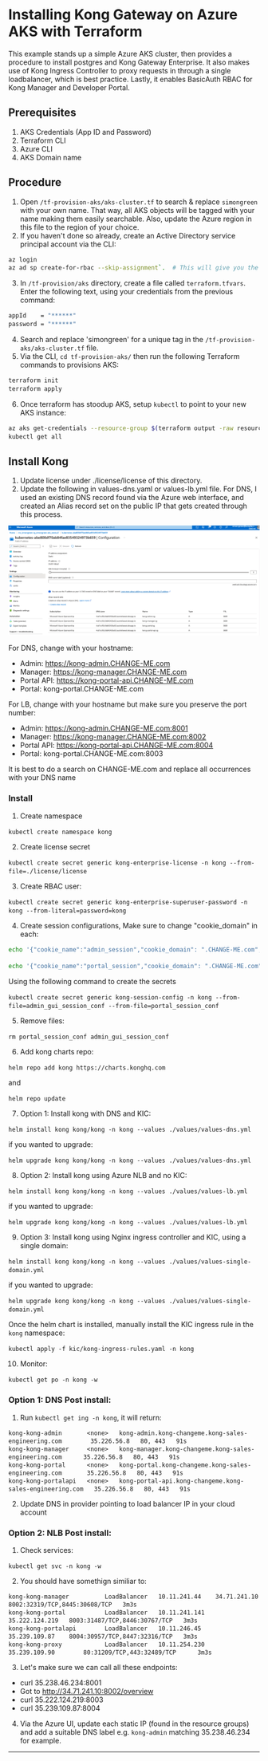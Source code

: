 Installing Kong Gateway on Azure AKS with Terraform
===========================================================

This example stands up a simple Azure AKS cluster, then provides a procedure to install postgres and Kong Gateway Enterprise.  It also makes use of Kong Ingress Controller to proxy requests in through a single loadbalancer, which is best practice.  Lastly, it enables BasicAuth RBAC for Kong Manager and Developer Portal.

## Prerequisites
1. AKS Credentials (App ID and Password)
2. Terraform CLI
3. Azure CLI
4. AKS Domain name

## Procedure

1. Open `/tf-provision-aks/aks-cluster.tf` to search & replace `simongreen` with your own name.  That way, all AKS objects will be tagged with your name making them easily searchable. Also, update the Azure region in this file to the region of your choice.
2. If you haven't done so already, create an Active Directory service principal account via the CLI:

 ```bash
 az login
 az ad sp create-for-rbac --skip-assignment`.  # This will give you the `appId` and `password` that Terraform requires to provision AKS.
 ```

3.  In `/tf-provision/aks` directory, create a file called `terraform.tfvars`.  Enter the following text, using your credentials from the previous command:

```bash
appId    = "******"
password = "******"
```

4. Search and replace 'simongreen' for a unique tag in the `/tf-provision-aks/aks-cluster.tf` file.
5. Via the CLI, `cd tf-provision-aks/` then run the following Terraform commands to provisions AKS:

```bash
terraform init
terraform apply
```

6. Once terraform has stoodup AKS, setup `kubectl` to point to your new AKS instance:

```bash
az aks get-credentials --resource-group $(terraform output -raw resource_group_name) --name $(terraform output -raw kubernetes_cluster_name)
kubectl get all
```

## Install Kong

1. Update license under ./license/license of this directory.
2. Update the following in values-dns.yaml or values-lb.yml file. For DNS, I used an existing DNS record found via the Azure web interface, and created an Alias record set on the public IP that gets created through this process.

![](images/create-record-set.png "create-record-set")

For DNS, change with your hostname:

- Admin: https://kong-admin.CHANGE-ME.com
- Manager: https://kong-manager.CHANGE-ME.com
- Portal API: https://kong-portal-api.CHANGE-ME.com
- Portal: kong-portal.CHANGE-ME.com

For LB, change with your hostname but make sure you preserve the port number:

- Admin: https://kong-admin.CHANGE-ME.com:8001
- Manager: https://kong-manager.CHANGE-ME.com:8002
- Portal API: https://kong-portal-api.CHANGE-ME.com:8004
- Portal: kong-portal.CHANGE-ME.com:8003

It is best to do a search on CHANGE-ME.com and replace all occurrences with your DNS name

### Install

1. Create namespace

`kubectl create namespace kong`

2. Create license secret

`kubectl create secret generic kong-enterprise-license -n kong --from-file=./license/license`

3. Create RBAC user:

`kubectl create secret generic kong-enterprise-superuser-password -n kong --from-literal=password=kong`

4. Create session configurations, Make sure to change "cookie_domain" in each:

```bash
echo '{"cookie_name":"admin_session","cookie_domain": ".CHANGE-ME.com","cookie_samesite":"off","secret":"password","cookie_secure":false,"storage":"kong"}' > admin_gui_session_conf

echo '{"cookie_name":"portal_session","cookie_domain": ".CHANGE-ME.com","cookie_samesite":"off","secret":"password","cookie_secure":false,"storage":"kong"}' > portal_session_conf
```

Using the following command to create the secrets

`kubectl create secret generic kong-session-config -n kong --from-file=admin_gui_session_conf --from-file=portal_session_conf`

5. Remove files:

`rm portal_session_conf admin_gui_session_conf`

6. Add kong charts repo:

`helm repo add kong https://charts.konghq.com`

and

`helm repo update`

7. Option 1: Install kong with DNS and KIC:

`helm install kong kong/kong -n kong --values ./values/values-dns.yml`

if you wanted to upgrade:

`helm upgrade kong kong/kong -n kong --values ./values/values-dns.yml`

8. Option 2: Install kong using Azure NLB and no KIC:

`helm install kong kong/kong -n kong --values ./values/values-lb.yml`

if you wanted to upgrade:

`helm upgrade kong kong/kong -n kong --values ./values/values-lb.yml`

9. Option 3: Install kong using Nginx ingress controller and KIC, using a single domain:

`helm install kong kong/kong -n kong --values ./values/values-single-domain.yml`

if you wanted to upgrade:

`helm upgrade kong kong/kong -n kong --values ./values/values-single-domain.yml`

Once the helm chart is installed, manually install the KIC ingress rule in the `kong` namespace:

`kubectl apply -f kic/kong-ingress-rules.yaml -n kong`

10. Monitor:

`kubectl get po -n kong -w `

### Option 1: DNS Post install:

1. Run `kubectl get ing -n kong`, it will return:

```NAME                  CLASS    HOSTS                                                      ADDRESS       PORTS     AGE
kong-kong-admin       <none>   kong-admin.kong-changeme.kong-sales-engineering.com        35.226.56.8   80, 443   91s
kong-kong-manager     <none>   kong-manager.kong-changeme.kong-sales-engineering.com      35.226.56.8   80, 443   91s
kong-kong-portal      <none>   kong-portal.kong-changeme.kong-sales-engineering.com       35.226.56.8   80, 443   91s
kong-kong-portalapi   <none>   kong-portal-api.kong-changeme.kong-sales-engineering.com   35.226.56.8   80, 443   91s
```

2. Update DNS in provider pointing to load balancer IP in your cloud account

### Option 2: NLB Post install:

1. Check services:

`kubectl get svc -n kong -w`

2. You should have somethign similiar to:

```kong-kong-admin            LoadBalancer   10.11.244.9     35.238.46.234    8001:32270/TCP,8444:30125/TCP   3m3s
kong-kong-manager          LoadBalancer   10.11.241.44    34.71.241.10     8002:32319/TCP,8445:30608/TCP   3m3s
kong-kong-portal           LoadBalancer   10.11.241.141   35.222.124.219   8003:31487/TCP,8446:30767/TCP   3m3s
kong-kong-portalapi        LoadBalancer   10.11.246.45    35.239.109.87    8004:30957/TCP,8447:32316/TCP   3m3s
kong-kong-proxy            LoadBalancer   10.11.254.230   35.239.109.90        80:31209/TCP,443:32489/TCP      3m3s
```

3. Let's make sure we can call all these endpoints:

- curl 35.238.46.234:8001
- Got to http://34.71.241.10:8002/overview
- curl 35.222.124.219:8003
- curl 35.239.109.87:8004

4. Via the Azure UI, update each static IP (found in the resource groups) and add a suitable DNS label e.g. `kong-admin` matching 35.238.46.234 for example.

***
